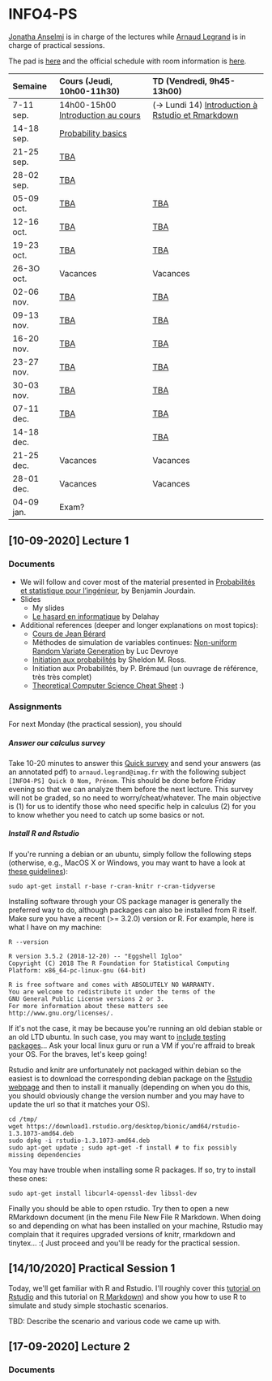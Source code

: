 # INFO4-PS

[Jonatha Anselmi](mailto:jonatha.anselmi@inria.fr) is in charge of the
lectures while [Arnaud Legrand](mailto:arnaud.legrand@imag.fr) is in
charge of practical sessions.

The pad is [here](http://pads.univ-grenoble-alpes.fr/p/INFO4_PS_20)
and the official schedule with room information is
[here](http://redirect.univ-grenoble-alpes.fr/ADE_ETUDIANTS_POLYTECH).


| Semaine    | Cours (Jeudi, 10h00-11h30)                      | TD (Vendredi, 9h45-13h00)                                                 |
|:-----------|:------------------------------------------------|:--------------------------------------------------------------------------|
| 7-11 sep.  | 14h00-15h00 [Introduction au cours](#10-09-2020-lecture-1) | (-> Lundi 14) [Introduction à Rstudio et Rmarkdown](#practical-session-1) |
| 14-18 sep. | [Probability basics](#lecture-2)                |                                                                           |
| 21-25 sep. | [TBA](#lecture-3)                               |                                                                           |
| 28-02 sep. | [TBA](#lecture-4)                               |                                                                           |
| 05-09 oct. | [TBA](#lecture-5)                               | [TBA](#practical-session-2)                                               |
| 12-16 oct. | [TBA](#lecture-6)                               | [TBA](#practical-session-3)                                               |
| 19-23 oct. | [TBA](#lecture-7)                               | [TBA](#practical-session-4)                                               |
| 26-3O oct. | Vacances                                        | Vacances                                                                  |
| 02-06 nov. | [TBA](#lecture-8)                               | [TBA](#practical-session-5)                                               |
| 09-13 nov. | [TBA](#lecture-9)                               | [TBA](#practical-session-6)                                               |
| 16-20 nov. | [TBA](#lecture-10)                              | [TBA](#practical-session-7)                                               |
| 23-27 nov. | [TBA](#lecture-11)                              | [TBA](#practical-session-8)                                               |
| 30-03 nov. | [TBA](#lecture-12)                              | [TBA](#practical-session-9)                                               |
| 07-11 dec. | [TBA](#lecture-13)                              | [TBA](#practical-session-10)                                              |
| 14-18 dec. |                                                 | [TBA](#practical-session-11)                                              |
| 21-25 dec. | Vacances                                        | Vacances                                                                  |
| 28-01 dec. | Vacances                                        | Vacances                                                                  |
| 04-09 jan. | Exam?                                           |                                                                           |

## [10-09-2020] Lecture 1
### Documents
- We will follow and cover most of the material presented in
  [Probabilités et statistique pour l’ingénieur](https://cermics.enpc.fr/~jourdain/probastat/poly.pdf),
  by Benjamin Jourdain.
- Slides
   + My slides
   + [Le hasard en informatique](http://www.lifl.fr/~jdelahay/pls/1998/051.pdf) by Delahay
- Additional references (deeper and longer explanations on most topics):
   + [Cours de Jean Bérard](http://math.univ-lyon1.fr/~jberard/cours-www.pdf)
   + Méthodes de simulation de variables continues: [Non-uniform
     Random Variate Generation](http://www.eirene.de/Devroye.pdf) by
     Luc Devroye
   + [Initiation aux
     probabilités](https://books.google.fr/books?id=6TjJW8tpQLwC&redir_esc=y&hl=fr)
     by Sheldon M. Ross.
   + Initiation aux Probabilités, by P. Brémaud (un ouvrage de référence, très très complet)
   + [Theoretical Computer Science Cheat Sheet](https://www.tug.org/texshowcase/cheat.pdf) :)

### Assignments
For next Monday (the practical session), you should

##### Answer our calculus survey
Take 10-20 minutes to answer this [Quick survey](pdf/Quick_0.pdf)
and send your answers (as an annotated pdf) to
`arnaud.legrand@imag.fr` with the following subject `[INFO4-PS] Quick
0 Nom, Prénom`. This should be done before Friday evening so
that we can analyze them before the next lecture. This survey will not
be graded, so no need to worry/cheat/whatever. The main objective is
(1) for us to identify those who need specific help in calculus (2)
for you to know whether you need to catch up some basics or not.

##### Install R and Rstudio
If you're running a debian or an ubuntu,
simply follow the following steps (otherwise, e.g., MacOS X or
Windows, you may want to have a look at [these
guidelines](https://gitlab.inria.fr/learninglab/mooc-rr/mooc-rr-ressources/-/blob/master/module2/ressources/rstudio_fr.org)):

``` shell
sudo apt-get install r-base r-cran-knitr r-cran-tidyverse
```
	
Installing software through your OS package manager is generally
the preferred way to do, although packages can also be installed
from R itself. Make sure you have a recent (>= 3.2.0) version or R. For example,
here is what I have on my machine:
	
``` shell	
R --version
```

    R version 3.5.2 (2018-12-20) -- "Eggshell Igloo"
    Copyright (C) 2018 The R Foundation for Statistical Computing
    Platform: x86_64-pc-linux-gnu (64-bit)

    R is free software and comes with ABSOLUTELY NO WARRANTY.
    You are welcome to redistribute it under the terms of the
    GNU General Public License versions 2 or 3.
    For more information about these matters see
    http://www.gnu.org/licenses/.

If it's not the case, it may be because you're running an old debian
stable or an old LTD ubuntu. In such case, you may want to [include
testing
packages](http://serverfault.com/questions/22414/how-can-i-run-debian-stable-but-install-some-packages-from-testing)... Ask
your local linux guru or run a VM if you're affraid to break your
OS. For the braves, let's keep going!

Rstudio and knitr are unfortunately not packaged within debian so
the easiest is to download the corresponding debian package on the
[Rstudio webpage](http://www.rstudio.com/ide/download/desktop)
and then to install it manually (depending on when you do this,
you should obviously change the version number and you may have to
update the url so that it matches your OS).

``` shell
cd /tmp/
wget https://download1.rstudio.org/desktop/bionic/amd64/rstudio-1.3.1073-amd64.deb
sudo dpkg -i rstudio-1.3.1073-amd64.deb
sudo apt-get update ; sudo apt-get -f install # to fix possibly missing dependencies
```

You may have trouble when installing some R packages. If so, try to
install these ones:

``` shell
sudo apt-get install libcurl4-openssl-dev libssl-dev
```

Finally you should be able to open rstudio. Try then to open a new
RMarkdown document (in the menu File New File R Markdown. When
doing so and depending on what has been installed on your machine,
Rstudio may complain that it requires upgraded versions of knitr,
rmarkdown and tinytex... :( Just proceed and you'll be ready for the
practical session.

## [14/10/2020] Practical Session 1
Today, we'll get familiar with R and Rstudio. I'll roughly cover this
[tutorial on
Rstudio](http://swcarpentry.github.io/r-novice-gapminder/01-rstudio-intro/index.html)
and this tutorial on [R
Markdown](https://swcarpentry.github.io/r-novice-gapminder/15-knitr-markdown/))
and show you how to use R to simulate and study simple stochastic
scenarios. 

TBD: Describe the scenario and various code we came up with.

## [17-09-2020] Lecture 2
### Documents

